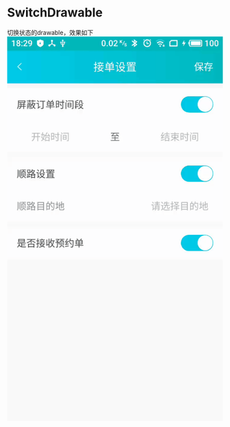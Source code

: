 # SwitchDrawable
切换状态的drawable，效果如下
![](https://github.com/03050903/SwitchDrawable/blob/dev/test.gif?raw=true)
